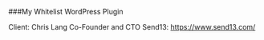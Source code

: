 ###My Whitelist WordPress Plugin

Client: Chris Lang
Co-Founder and CTO Send13: https://www.send13.com/
